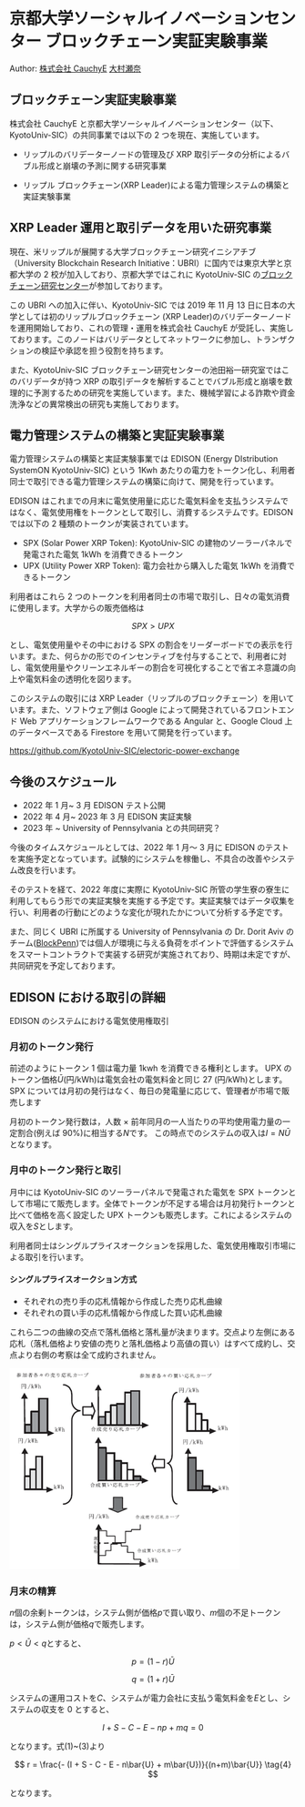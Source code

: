 # 京都大学ソーシャルイノベーションセンター ブロックチェーン実証実験事業

Author: [株式会社 CauchyE](https://cauchye.com/) [大村瀬奈](https://twitter.com/crypto_senna)

## ブロックチェーン実証実験事業

株式会社 CauchyE と京都大学ソーシャルイノベーションセンター（以下、KyotoUniv-SIC）の共同事業では以下の 2 つを現在、実施しています。

- リップルのバリデーターノードの管理及び XRP 取引データの分析によるバブル形成と崩壊の予測に関する研究事業

- リップル ブロックチェーン(XRP Leader)による電力管理システムの構築と実証実験事業

## XRP Leader 運用と取引データを用いた研究事業

現在、米リップルが展開する大学ブロックチェーン研究イニシアチブ（University Blockchain Research Initiative：UBRI）に国内では東京大学と京都大学の 2 校が加入しており、京都大学ではこれに KyotoUniv-SIC の[ブロックチェーン研究センター](https://blockchain.innovationkyoto.org/)が参加しております。

この UBRI への加入に伴い、KyotoUniv-SIC では 2019 年 11 月 13 日に日本の大学としては初のリップルブロックチェーン (XRP Leader)のバリデーターノードを運用開始しており、これの管理・運用を株式会社 CauchyE が受託し、実施しております。このノードはバリデータとしてネットワークに参加し、トランザクションの検証や承認を担う役割を持ちます。

また、KyotoUniv-SIC ブロックチェーン研究センターの池田裕一研究室ではこのバリデータが持つ XRP の取引データを解析することでバブル形成と崩壊を数理的に予測するための研究を実施しています。また、機械学習による詐欺や資金洗浄などの異常検出の研究も実施しております。

## 電力管理システムの構築と実証実験事業

電力管理システムの構築と実証実験事業では EDISON (Energy DIstribution SystemON KyotoUniv-SIC) という 1Kwh あたりの電力をトークン化し、利用者同士で取引できる電力管理システムの構築に向けて、開発を行っています。

EDISON はこれまでの月末に電気使用量に応じた電気料金を支払うシステムではなく、電気使用権をトークンとして取引し、消費するシステムです。EDISON では以下の 2 種類のトークンが実装されています。

- SPX (Solar Power XRP Token): KyotoUniv-SIC の建物のソーラーパネルで発電された電気 1kWh を消費できるトークン
- UPX (Utility Power XRP Token): 電力会社から購入した電気 1kWh を消費できるトークン

利用者はこれら 2 つのトークンを利用者同士の市場で取引し、日々の電気消費に使用します。大学からの販売価格は

$$
SPX>UPX
$$

とし、電気使用量やその中における SPX の割合をリーダーボードでの表示を行います。また、何らかの形でのインセンティブを付与することで、利用者に対し、電気使用量やクリーンエネルギーの割合を可視化することで省エネ意識の向上や電気料金の透明化を図ります。

このシステムの取引には XRP Leader（リップルのブロックチェーン）を用いています。また、ソフトウェア側は Google によって開発されているフロントエンド Web アプリケーションフレームワークである Angular と、Google Cloud 上のデータベースである Firestore を用いて開発を行っています。

https://github.com/KyotoUniv-SIC/electoric-power-exchange

## 今後のスケジュール

- 2022 年 1 月~ 3 月 EDISON テスト公開
- 2022 年 4 月~ 2023 年 3 月 EDISON 実証実験
- 2023 年 ~ University of Pennsylvania との共同研究？

今後のタイムスケジュールとしては、2022 年 1 月～ 3 月に EDISON のテストを実施予定となっています。試験的にシステムを稼働し、不具合の改善やシステム改良を行います。

そのテストを経て、2022 年度に実際に KyotoUniv-SIC 所管の学生寮の寮生に利用してもらう形での実証実験を実施する予定です。実証実験ではデータ収集を行い、利用者の行動にどのような変化が現れたかについて分析する予定です。

また、同じく UBRI に所属する University of Pennsylvania の Dr. Dorit Aviv のチーム([BlockPenn](https://thermal-architecture.org/blockpenn))では個人が環境に与える負荷をポイントで評価するシステムをスマートコントラクトで実装する研究が実施されており、時期は未定ですが、共同研究を予定しております。

## EDISON における取引の詳細

EDISON のシステムにおける電気使用権取引

### 月初のトークン発行

前述のようにトークン 1 個は電力量 1kwh を消費できる権利とします。
UPX のトークン価格$\bar{U}$(円/kWh)は電気会社の電気料金と同じ $27$ (円/kWh)とします。
SPX については月初の発行はなく、毎日の発電量に応じて、管理者が市場で販売します

月初のトークン発行数は，人数 × 前年同月の一人当たりの平均使用電力量の一定割合(例えば 90%)に相当する$N$です。
この時点でのシステムの収入は$I=N\bar{U}$となります。

### 月中のトークン発行と取引

月中には KyotoUniv-SIC のソーラーパネルで発電された電気を SPX トークンとして市場にて販売します。全体でトークンが不足する場合は月初発行トークンと比べて価格を高く設定した UPX トークンも販売します。これによるシステムの収入を$S$とします。

利用者同士はシングルプライスオークションを採用した、電気使用権取引市場による取引を行います。

#### シングルプライスオークション方式

- それぞれの売り手の応札情報から作成した売り応札曲線
- それぞれの買い手の応札情報から作成した買い応札曲線

これら二つの曲線の交点で落札価格と落札量が決まります。交点より左側にある応札（落札価格より安値の売りと落札価格より高値の買い）はすべて成約し、交点より右側の考察は全て成約されません。

![Single Price Auction](spa.png)

### 月末の精算

$n$個の余剰トークンは，システム側が価格$p$で買い取り、$m$個の不足トークンは，システム側が価格$q$で販売します。

$p< \bar{U}< q$とすると、

$$
p = (1 - r) \bar{U} \tag{1}
$$

$$
q = (1 + r) \bar{U} \tag{2}
$$

システムの運用コストを$C$、システムが電力会社に支払う電気料金を$E$とし、システムの収支を 0 とすると、

$$
I + S - C - E - np + mq = 0 \tag{3}
$$

となります。式(1)~(3)より

$$
r = \frac{- (I + S - C - E - n\bar{U} + m\bar{U})}{(n+m)\bar{U}}   \tag{4}
$$

となります。
